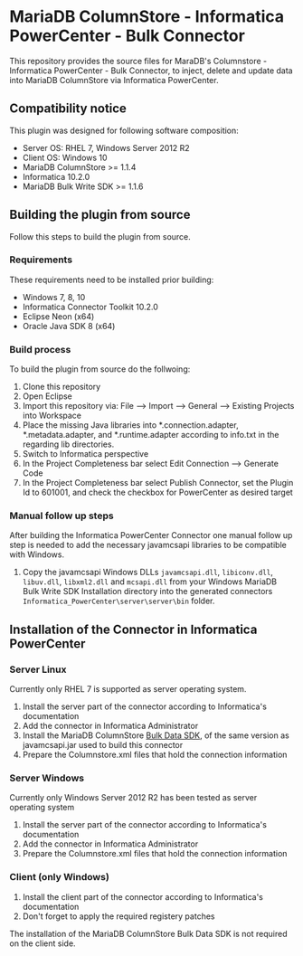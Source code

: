 # MariaDB ColumnStore - Informatica PowerCenter - Bulk Connector
This repository provides the source files for MaraDB's Columnstore - Informatica PowerCenter - Bulk Connector, to inject, delete and update data into MariaDB ColumnStore via Informatica PowerCenter.

## Compatibility notice
This plugin was designed for following software composition:
* Server OS: RHEL 7, Windows Server 2012 R2
* Client OS: Windows 10
* MariaDB ColumnStore >= 1.1.4 
* Informatica 10.2.0
* MariaDB Bulk Write SDK >= 1.1.6

## Building the plugin from source
Follow this steps to build the plugin from source.

### Requirements
These requirements need to be installed prior building:
* Windows 7, 8, 10
* Informatica Connector Toolkit 10.2.0
* Eclipse Neon (x64)
* Oracle Java SDK 8 (x64)

### Build process
To build the plugin from source do the follwoing:
1. Clone this repository
2. Open Eclipse
3. Import this repository via: File --> Import --> General --> Existing Projects into Workspace
4. Place the missing Java libraries into *.connection.adapter, *.metadata.adapter, and *.runtime.adapter according to info.txt in the regarding lib directories.
5. Switch to Informatica perspective
6. In the Project Completeness bar select Edit Connection --> Generate Code
7. In the Project Completeness bar select Publish Connector, set the Plugin Id to 601001, and check the checkbox for PowerCenter as desired target

### Manual follow up steps
After building the Informatica PowerCenter Connector one manual follow up step is needed to add the necessary javamcsapi libraries to be compatible with Windows.

1. Copy the javamcsapi Windows DLLs ``javamcsapi.dll``, ``libiconv.dll``, ``libuv.dll``, ``libxml2.dll`` and ``mcsapi.dll`` from your Windows MariaDB Bulk Write SDK Installation directory into the generated connectors ``Informatica_PowerCenter\server\server\bin`` folder.

## Installation of the Connector in Informatica PowerCenter

### Server Linux
Currently only RHEL 7 is supported as server operating system.

1. Install the server part of the connector according to Informatica's documentation
2. Add the connector in Informatica Administrator
3. Install the MariaDB ColumnStore [Bulk Data SDK](https://mariadb.com/downloads/mariadb-ax/data-adapters), of the same version as javamcsapi.jar used to build this connector
4. Prepare the Columnstore.xml files that hold the connection information

### Server Windows
Currently only Windows Server 2012 R2 has been tested as server operating system

1. Install the server part of the connector according to Informatica's documentation
2. Add the connector in Informatica Administrator
3. Prepare the Columnstore.xml files that hold the connection information

### Client (only Windows)
1. Install the client part of the connector according to Informatica's documentation
2. Don't forget to apply the required registery patches

The installation of the MariaDB ColumnStore Bulk Data SDK is not required on the client side.
